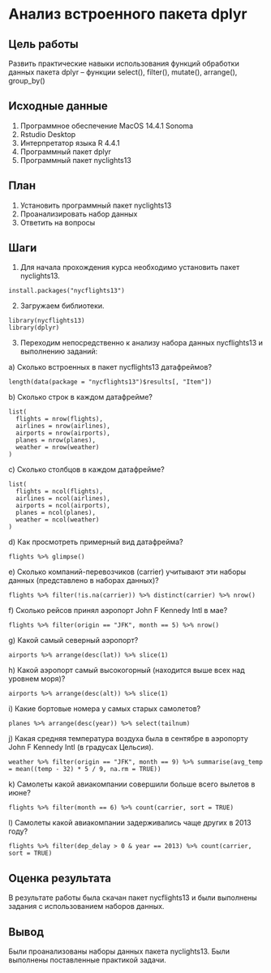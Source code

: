 # Анализ встроенного пакета dplyr

## Цель работы

Развить практические навыки использования функций обработки данных пакета dplyr – функции select(), filter(), mutate(), arrange(), group_by()

## Исходные данные

1.  Программное обеспечение MacOS 14.4.1 Sonoma
2.  Rstudio Desktop
3.  Интерпретатор языка R 4.4.1
4.  Программный пакет dplyr
5.  Программный пакет nyclights13

## План

1.  Установить программный пакет nyclights13
2.  Проанализировать набор данных
3.  Ответить на вопросы

## Шаги

1.  Для начала прохождения курса необходимо установить пакет nyclights13.

```{r}
install.packages("nycflights13")
```
2. Загружаем библиотеки.

```{r}
library(nycflights13)
library(dplyr)
```

3. Переходим непосредственно к анализу набора данных nycflights13 и выполнению заданий:
  
  a) Сколько встроенных в пакет nycflights13 датафреймов?
```{r}
length(data(package = "nycflights13")$results[, "Item"])
```
  
  b) Сколько строк в каждом датафрейме?
```{r}
list(
  flights = nrow(flights),
  airlines = nrow(airlines),
  airports = nrow(airports),
  planes = nrow(planes),
  weather = nrow(weather)
)
```
  
  c) Сколько столбцов в каждом датафрейме?
```{r}
list(
  flights = ncol(flights),
  airlines = ncol(airlines),
  airports = ncol(airports),
  planes = ncol(planes),
  weather = ncol(weather)
)
```
  
  d) Как просмотреть примерный вид датафрейма?
```{r}
flights %>% glimpse()
```
  
  e) Сколько компаний-перевозчиков (carrier) учитывают эти наборы данных
  (представлено в наборах данных)?
```{r}
flights %>% filter(!is.na(carrier)) %>% distinct(carrier) %>% nrow()
```
  
  f) Сколько рейсов принял аэропорт John F Kennedy Intl в мае?
```{r}
flights %>% filter(origin == "JFK", month == 5) %>% nrow()
```
  
  g) Какой самый северный аэропорт?
```{r}
airports %>% arrange(desc(lat)) %>% slice(1)
```
  
  h) Какой аэропорт самый высокогорный (находится выше всех над уровнем моря)?
```{r}
airports %>% arrange(desc(alt)) %>% slice(1)
```
  
  i) Какие бортовые номера у самых старых самолетов?
```{r}
planes %>% arrange(desc(year)) %>% select(tailnum)
```
  
  j) Какая средняя температура воздуха была в сентябре в аэропорту John F
  Kennedy Intl (в градусах Цельсия).
```{r}
weather %>% filter(origin == "JFK", month == 9) %>% summarise(avg_temp = mean((temp - 32) * 5 / 9, na.rm = TRUE))
```
  
  k) Самолеты какой авиакомпании совершили больше всего вылетов в июне?
```{r}
flights %>% filter(month == 6) %>% count(carrier, sort = TRUE)
```
  
  l) Самолеты какой авиакомпании задерживались чаще других в 2013 году?
```{r}
flights %>% filter(dep_delay > 0 & year == 2013) %>% count(carrier, sort = TRUE)
```
  
## Оценка результата

В результате работы была скачан пакет nycflights13 и были выполнены задания с использованием наборов данных.

## Вывод

Были проанализованы наборы данных пакета nyclights13. Были выполнены поставленные практикой задачи.
